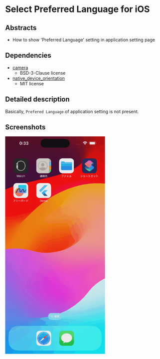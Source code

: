 # Select Preferred Language for iOS

## Abstracts

* How to show 'Preferred Language' setting in application setting page

## Dependencies

* [camera](https://github.com/flutter/packages/tree/main/packages/camera/camera)
  * BSD-3-Clause license
* [native_device_orientation](https://github.com/rmtmckenzie/flutter_native_device_orientation)
  * MIT  license

## Detailed description 

Basically, `Prefered Language` of application setting is not present.


## Screenshots

<img src="./images/ios.gif" width="320" />